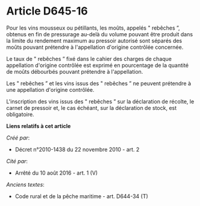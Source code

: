 # Article D645-16

Pour les vins mousseux ou pétillants, les moûts, appelés " rebêches ”, obtenus en fin de pressurage au-delà du volume pouvant
être produit dans la limite du rendement maximum au pressoir autorisé sont séparés des moûts pouvant prétendre à
l'appellation d'origine contrôlée concernée. 

Le taux de " rebêches ” fixé dans le cahier des charges de chaque appellation d'origine contrôlée est exprimé en pourcentage
de la quantité de moûts débourbés pouvant prétendre à l'appellation. 

Les " rebêches ” et les vins issus des " rebêches ” ne peuvent prétendre à une appellation d'origine contrôlée. 

L'inscription des vins issus des " rebêches ” sur la déclaration de récolte, le carnet de pressoir et, le cas échéant, sur la
déclaration de stock, est obligatoire.

**Liens relatifs à cet article**

_Créé par_:

  - Décret n°2010-1438 du 22 novembre 2010 - art. 2

_Cité par_:

  - Arrêté du 10 août 2016 - art. 1 (V)

_Anciens textes_:

  - Code rural et de la pêche maritime - art. D644-34 (T)
